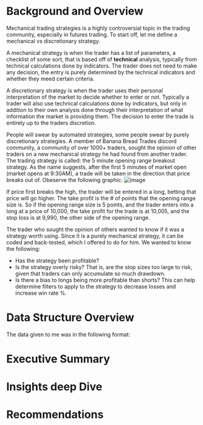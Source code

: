 # Background and Overview
Mechanical trading strategies is a highly controversial topic in the trading community, especially in futures trading. To start off, let me define a mechanical vs discretionary strategy. 

A mechanical strategy is when the trader has a list of parameters, a checklist of some sort, that is based off of **technical** analysis, typically from technical calculations done by indicators. The trader does not need to make any decision, the entry is purely determined by the technical indicators and whether they meed certain criteria. 

A discretionary strategy is when the trader uses their personal interpretation of the market to decide whether to enter or not. Typically a trader will also use technical calculations done by indicators, but only in addition to their own analysis done through their interpretation of what information the market is providing them. The decision to enter the trade is entirely up to the traders discretion. 

People will swear by automated strategies, some people swear by purely discretionary strategies. A member of Banana Bread Trades discord community, a community of over 1000+ traders, sought the opinion of other traders on a new mechanical strategy he had found from another trader. The trading strategy is called: the 5 minute opening range breakout strategy. As the name suggests, after the first 5 minutes of market open (market opens at 9:30AM), a trade will be taken in the direction that price breaks out of. Obeserve the following graphic:
![image](https://github.com/user-attachments/assets/1904da44-94b8-47bf-b07a-7d4087d191b2)

If price first breaks the high, the trader will be entered in a long, betting that price will go higher. The take profit is the # of points that the opening range size is. So if the opening range size is 5 points, and the trader enters into a long at a price of 10,000, the take profit for the trade is at 10,005, and the stop loss is at 9,990, the other side of the opening range.

The trader who sought the opinion of others wanted to know if it was a strategy worth using. Since it is a purely mechanical strategy, it can be coded and back-tested, which I offered to do for him. 
We wanted to know the following:
- Has the strategy been profitable?
- Is the strategy overly risky? That is, are the stop sizes too large to risk, given that traders can only accumulate so much drawdown.
- Is there a bias to longs being more profitable than shorts? This can help determine filters to apply to the strategy to decrease losses and increase win rate %.

# Data Structure Overview
The data given to me was in the following format:

# Executive Summary

# Insights deep Dive

# Recommendations

